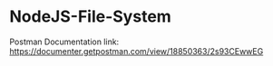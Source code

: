 # NodeJS-File-System
Postman Documentation link: https://documenter.getpostman.com/view/18850363/2s93CEwwEG

